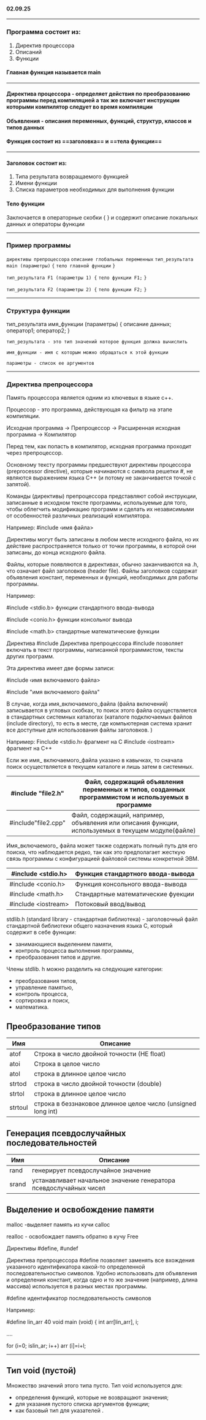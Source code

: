 #### 02.09.25
---
### Программа состоит из:

1. Директив процессора
2. Описаний
3. Функции
#### Главная функция называется main
---
####      Директива процессора  - определяет действия по преобразованию программы перед компиляцией а так же включает инструкции которыми компилятор следует во время компиляции

####     Объявления - описания переменных, функций, структур, классов и типов данных

####   Функция состоит из ==заголовка== и ==тела функции==

---
####    Заголовок состоит из:

1. Типа результата возвращаемого функцией
2. Имени функции
3. Списка параметров необходимых для выполнения функции

####    Тело функции
Заключается в операторные скобки { } и содержит описание локальных данных и операторы функции

---
### Пример программы

`директивы препроцессора`
`описание глобальных переменных`
`тип_результата main (параметры)`
`{`
`тело главной функции`
`}`

`тип_результата F1 (параметры 1) {`
`тело функции F1;`
`}`

`тип_результата F2 (параметры 2) {`
`тело функции F2;`
`}`

---
### Структура функции

тип_результата имя_функции (параметры)
{
описание данных;
оператор1;
оператор2;
}

    тип_результата - это тип значений которое функция должна вычислить

	имя_функции - имя с которым можно обращаться к этой функции

	параметры - список ее аргументов

---
### Директива препроцессора 

Память процессора является одним из ключевых в языке c++.

Процессор - это программа, действующая ка фильтр на этапе компиляции.

Исходная программа -> Препроцессор -> Расширенная исходная программа -> Компилятор

Перед тем, как попасть в компилятор, исходная программа проходит через препроцессор.

Основному тексту программы предшествуют директивы процессора (preprocessor directive), которые начинаются с символа решетки #, не являются выражением языка С++ (и потому не заканчивается точкой с запятой).

Команды (директивы) препроцессора представляют собой инструкции, записанные в исходном тексте программы, используемые для того, чтобы облегчить модификацию программ и сделать их независимыми от особенностей различных реализаций компилятора.

Например:
#include ‹имя файла>

Директивы могут быть записаны в любом месте исходного файла, но  их действие распространяется только от точки программы, в которой они записаны, до конца исходного файла.

Файлы, которые появляются в директивах, обычно заканчиваются на .h, что означает файл заголовков (header file). Файлы заголовков содержат объявления констант, переменных и функций, необходимых для работы программы.

Например:

#include <stdio.b>       функции стандартного ввода-вывода

#include <conio.h>      функции консольног вывода

#include <math.b>         стандартные математические функции 


Директива #include
Директива препроцессора #include позволяет включать в текст программы, написанной программистом, тексты других программ.

Эта директива имеет две формы записи:

#include ‹имя включаемого файла>

#include "имя включаемого файла"

В случае, когда имя_включаемого_файла (файла включений) записывается в угловых скобках, то поиск этого файла осуществляется в стандартных системных каталогах (каталоге подключаемых файлов (include directory), то есть в месте, где компьютерная система хранит все доступные для использования файлы заголовков. )

Например:
Finclude <stdio.h›   фрагмент на С
#include ‹iostream>  фрагмент на С++

Если же имя_ включаемого_файла указано в кавычках, то сначала поиск осуществляется в текущем каталоге и лишь затем в системных.

| #include "file2.h"  | Файл, содержащий объявления переменных и типов, созданных <br>программистом и используемых  в программе<br> |
| ------------------- | ----------------------------------------------------------------------------------------------------------- |
| #include"file2.сpp" | Файл, содержащий, например, объявления или описания функции, используемых в текущем модуле(файле)           |


Имя_включаемого_ файла может также содержать полный путь для его поиска, что наблюдается редко, так как это предполагает жесткую связь программы с конфигурацией файловой системы конкретной ЭВМ.


| #include <stdio.h>  | Функция стандартного ввода-вывода  |
| ------------------- | ---------------------------------- |
| #include <conio.h>  | Функция консольного ввода-вывода   |
| #include <math.h>   | Стандартные математические фуекции |
| #include <iostreаm> | Потоковый ввод/вывод               |

stdlib.h (standard library - стандартная библиотека) - заголовочный файл стандартной библиотеки общего назначения языка С, который содержит в себе функции:
- занимающиеся выделением памяти,
- контроль процесса выполнения программы,
- преобразования типов и другие.

Члены stdlib. h можно разделить на следующие категории:
- преобразования типов,
- управление памятью,
- контроль процесса,
- сортировка и поиск,
- математика.


## Преобразование типов

| Имя     | Описание                                                     |
| ------- | ------------------------------------------------------------ |
| atof    | Строка в число двойной точности (НЕ float)                   |
| atoi    | Строка в целое число                                         |
| atol    | строка в длинное целое число                                 |
| strtod  | строка в число двойной точности (double)                     |
| strtol  | строка в длинное целое число                                 |
| strtoul | строка в беззнаковое длинное целое число (unsigned long int) |

## Генерация псевдослучайных последовательностей


| Имя   | Описание                                                              |
| ----- | --------------------------------------------------------------------- |
| rand  | генерирует псевдослучайное значение                                   |
| srand | устанавливает начальное значение генератора псевдослучайных чисел<br> |

## Выделение и освобождение памяти



malloc
                              -выделяет память из кучи
calloc  


realloc
								- освобождает память обратно в кучу
Free


Директивы #define, #undef

Директива препроцессора #define позволяет заменять все вхождения указанного идентификатора какой-то определенной последовательностью символов.
Удобно использовать для объявления и определения констант, когда одно и то же значение (например, длина массива) используется в разных местах программы.

#define идентификатор последовательность символов

Например:

#define lin_arr 40
void main (void) {
int arr[lin_arr], i;

....

for (i=0; islin_ar; i++) 
arr (i]=i+l;

---
## Тип void (пустой)

Множество значений этого типа пусто.
Тип void используется для:
- определения функций, которые не  возвращают значения;
- для указания пустого списка аргументов функции;
- как базовый тип для указателей .
